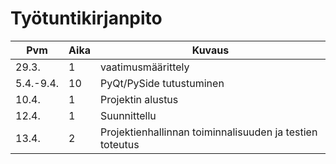 # Työtuntikirjanpito

| Pvm           | Aika          | Kuvaus                    	|
| -             | -             | -                         	|
| 29.3.         | 1             | vaatimusmäärittely        	|
| 5.4.-9.4.     | 10            | PyQt/PySide tutustuminen	    |
| 10.4.		    | 1		        | Projektin alustus		        |
| 12.4.         | 1             | Suunnittellu                    |
| 13.4.         | 2             | Projektienhallinnan toiminnalisuuden ja testien toteutus |
